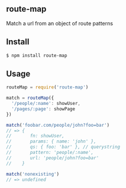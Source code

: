 ## route-map

Match a url from an object of route patterns

## Install

```bash
$ npm install route-map
```

## Usage

```js
routeMap = require('route-map')

match = routeMap({
  '/people/:name': showUser,
  '/pages/:page': showPage
})

match('foobar.com/people/john?foo=bar')
// => {
//       fn: showUser,
//       params: { name: 'john' },
//       qs: { foo: 'bar' }, // querystring
//       pattern: 'people/:name',
//       url: 'people/john?foo=bar'
//    }

match('nonexisting')
// => undefined
```
